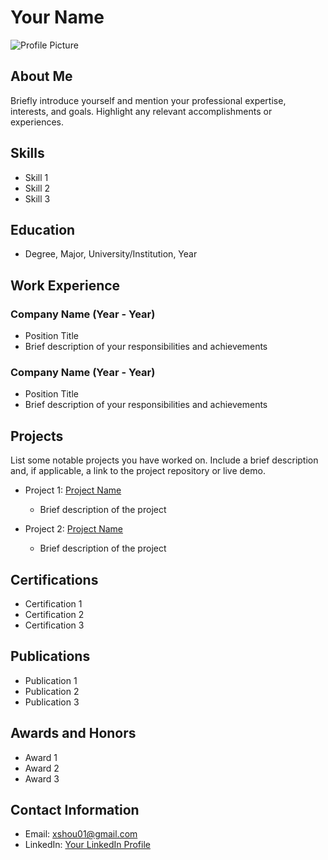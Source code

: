 # Your Name

![Profile Picture](![xiao_shou](https://github.com/xshou1990/xiaoshou.github.io/assets/49129793/65565b26-c791-4e8b-8278-39f65d7b4864))

## About Me

Briefly introduce yourself and mention your professional expertise, interests, and goals. Highlight any relevant accomplishments or experiences.

## Skills

- Skill 1
- Skill 2
- Skill 3

## Education

- Degree, Major, University/Institution, Year

## Work Experience

### Company Name (Year - Year)

- Position Title
- Brief description of your responsibilities and achievements

### Company Name (Year - Year)

- Position Title
- Brief description of your responsibilities and achievements

## Projects

List some notable projects you have worked on. Include a brief description and, if applicable, a link to the project repository or live demo.

- Project 1: [Project Name](link_to_repository_or_demo)
  - Brief description of the project

- Project 2: [Project Name](link_to_repository_or_demo)
  - Brief description of the project

## Certifications

- Certification 1
- Certification 2
- Certification 3

## Publications

- Publication 1
- Publication 2
- Publication 3

## Awards and Honors

- Award 1
- Award 2
- Award 3

## Contact Information

- Email: xshou01@gmail.com
- LinkedIn: [Your LinkedIn Profile](https://www.linkedin.com/in/xiao-shou-641540243/)
